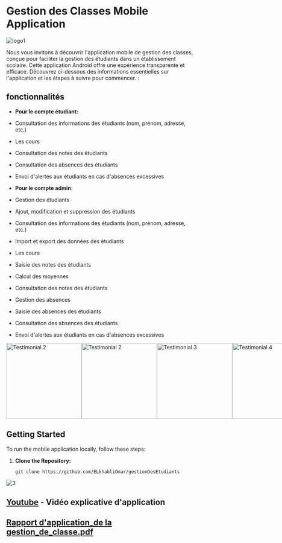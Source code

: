 # Gestion des Classes Mobile Application

![logo1](https://github.com/ELkhabliOmar/gestionDesEtudiants/assets/143323403/c88a35df-5f37-40e0-baa1-8a38268ba1a3)


Nous vous invitons à découvrir l'application mobile de gestion des classes, conçue pour faciliter la gestion des étudiants dans un établissement scolaire. Cette application Android offre une expérience transparente et efficace. Découvrez ci-dessous des informations essentielles sur l'application et les étapes à suivre pour commencer.  :

## fonctionnalités

- **Pour le compte étudiant:**
 
 - Consultation des informations des étudiants (nom, prénom, adresse, etc.)

 - Les cours

 - Consultation des notes des étudiants

 - Consultation des absences des étudiants

 - Envoi d'alertes aux étudiants en cas d'absences excessives

- **Pour le compte admin:**
  
 - Gestion des étudiants

 - Ajout, modification et suppression des étudiants

 - Consultation des informations des étudiants (nom, prénom, adresse, etc.)

 - Import et export des données des étudiants

 - Les cours

 - Saisie des notes des étudiants

 - Calcul des moyennes

 - Consultation des notes des étudiants

 - Gestion des absences

 - Saisie des absences des étudiants

 - Consultation des absences des étudiants

 - Envoi d'alertes aux étudiants en cas d'absences excessives


<div style="display: flex; justify-content: space-around; align-items: center;">
  <img src="![3](https://github.com/ELkhabliOmar/gestionDesEtudiants/assets/143323403/3c8cc306-e905-47dd-9d68-5167acc02e2d)" alt="Testimonial 2" width="200"/>
  <img src="![2](https://github.com/ELkhabliOmar/gestionDesEtudiants/assets/143323403/85b47ced-f134-492e-bd63-889b78e77d13)" alt="Testimonial 2" width="200"/>
  <img src="![1](https://github.com/ELkhabliOmar/gestionDesEtudiants/assets/143323403/1d9e97f5-7d0e-418e-a1de-01a02e3c5e0c)" alt="Testimonial 3" width="200"/>
  <img src="![4](https://github.com/ELkhabliOmar/gestionDesEtudiants/assets/143323403/1509122c-7584-4604-8a3e-6901eb744f7e)" alt="Testimonial 4" width="200"/>
</div>

## Getting Started

To run the  mobile application locally, follow these steps:

1. **Clone the Repository:**
   ```bash
   git clone https://github.com/ELkhabliOmar/gestionDesEtudiants


![3](https://github.com/ELkhabliOmar/gestionDesEtudiants/assets/143323403/41586c18-4b8c-4c79-83cc-0b19b46d6695)

## [Youtube](https://www.youtube.com/watch?v=gABRP6nKi1U&t=3s) - Vidéo explicative d'application
## [Rapport d'application_de la gestion_de_classe.pdf](https://github.com/ELkhabliOmar/gestionDesEtudiants/files/14157651/application_gestion_de_classe.pdf)

